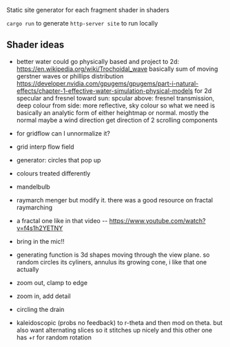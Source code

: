 Static site generator for each fragment shader in shaders

`cargo run` to generate
`http-server site` to run locally


## Shader ideas
* better water
    could go physically based and project to 2d: https://en.wikipedia.org/wiki/Trochoidal_wave
    basically sum of moving gerstner waves or phillips distribution
    https://developer.nvidia.com/gpugems/gpugems/part-i-natural-effects/chapter-1-effective-water-simulation-physical-models
    for 2d specular and fresnel
        toward sun: spcular
        above: fresnel transmission, deep colour
        from side: more reflective, sky colour
    so what we need is basically an analytic form of either heightmap or normal. mostly the normal
    maybe a wind direction
    get direction of 2 scrolling components

* for gridflow can I unnormalize it?

* grid interp flow field
* generator: circles that pop up
* colours treated differently
* mandelbulb
* raymarch menger but modify it. there was a good resource on fractal raymarching
* a fractal one like in that video -- https://www.youtube.com/watch?v=f4s1h2YETNY
* bring in the mic!!
* generating function is 3d shapes moving through the view plane. so random circles its cyliners, annulus its growing cone, i like that one actually
* zoom out, clamp to edge
* zoom in, add detail
* circling the drain
* kaleidoscopic (probs no feedback)
    to r-theta and then mod on theta. but also want alternating slices so it stitches up nicely
    and this other one has +r for random rotation
